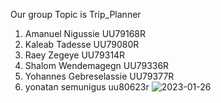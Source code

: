 Our group Topic is Trip_Planner
1. Amanuel Nigussie UU79168R
2. Kaleab Tadesse UU79080R
3. Raey Zegeye UU79314R
4. Shalom Wendemagegn UU79336R
5. Yohannes Gebreselassie UU79377R
6. yonatan semunigus  uu80623r
![2023-01-26](https://user-images.githubusercontent.com/113428964/214832680-1251b79e-11c0-4a00-bb9c-1ce84beb55ca.png)
